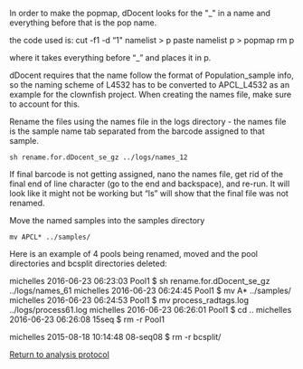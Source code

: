 In order to make the popmap,  dDocent looks for the "_" in a name and everything before that is the pop name.

the code used is:
cut -f1 -d “1" namelist > p
paste namelist p > popmap
rm p

where it takes everything before “_” and places it in p.

dDocent requires that the name follow the format of Population_sample info, so the naming scheme of L4532 has to be converted to APCL_L4532 as an example for the clownfish project.  When creating the names file, make sure to account for this.

Rename the files using the names file in the logs directory - the names file is the sample name tab separated from the barcode assigned to that sample.  

`sh rename.for.dDocent_se_gz ../logs/names_12`

If final barcode is not getting assigned, nano the names file, get rid of the final end of line character (go to the end and backspace), and re-run.  It will look like it might not be working but “ls” will show that the final file was not renamed.

Move the named samples into the samples directory 

`mv APCL* ../samples/`

Here is an example of 4 pools being renamed, moved and the pool directories and bcsplit directories deleted:

michelles 2016-06-23 06:23:03 Pool1 $ sh rename.for.dDocent_se_gz ../logs/names_61
michelles 2016-06-23 06:24:45 Pool1 $ mv A* ../samples/
michelles 2016-06-23 06:24:53 Pool1 $ mv process_radtags.log ../logs/process61.log
michelles 2016-06-23 06:26:01 Pool1 $ cd ..
michelles 2016-06-23 06:26:08 15seq $ rm -r Pool1

michelles 2015-08-18 10:14:48 08-seq08 $ rm -r bcsplit/

[Return to analysis protocol](./hiseq_ddocent.md)
